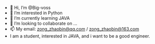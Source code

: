 - 👋 Hi, I’m @Big-voss
- 👀 I’m interested in Python
- 🌱 I’m currently learning JAVA
- 💞️ I’m looking to collaborate on ...
- 📫 My email: zong_zhaobin@qq.com  / zong_zhaobin@163.com
-    I am a student, interested in JAVA, and i want to be a good engineer.
<!---
Big-voss/Big-voss is a ✨ special ✨ repository because its `README.md` (this file) appears on your GitHub profile.
You can click the Preview link to take a look at your changes.
--->

